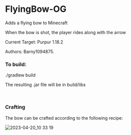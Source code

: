 # FlyingBow-OG
Adds a flying bow to Minecraft

When the bow is shot, the player rides along with the arrow

Current Target: Purpur 1.18.2

Authors: Barny1094875.

<h3>To build:</h3>

./gradlew build

The resulting .jar file will be in build/libs

<br>
<h3>Crafting</h3>
The bow can be crafted according to the following recipe:

![2023-04-20_10 33 19](https://user-images.githubusercontent.com/128558829/233399588-72e6a73e-7a2a-4ac7-85da-8bd88ae7de6b.png)
